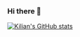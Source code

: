 ### Hi there 👋
[![Kilian's GitHub stats](https://github-readme-stats.vercel.app/api?username=kilianplapp)](https://github.com/kilianplapp)
